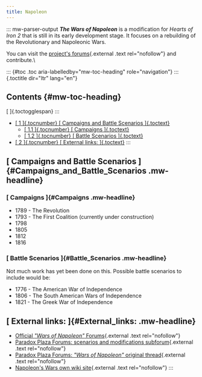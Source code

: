 ```yaml
---
title: Napoleon
---
```


::: mw-parser-output
**_The Wars of Napoleon_** is a modification for _Hearts of Iron 2_ that
is still in its early development stage. It focuses on a rebuilding of
the Revolutionary and Napoleonic Wars.

You can visit the [project\'s
forums](http://www.phpbbserver.com/napoleonmod/){.external .text
rel="nofollow"} and contribute.\

::: {#toc .toc aria-labelledby="mw-toc-heading" role="navigation"}
::: {.toctitle dir="ltr" lang="en"}

## Contents {#mw-toc-heading}

[ ]{.toctogglespan}
:::

- [[ 1 ]{.tocnumber} [ Campaigns and Battle Scenarios
  ]{.toctext}](#Campaigns_and_Battle_Scenarios)
  - [[ 1.1 ]{.tocnumber} [ Campaigns ]{.toctext}](#Campaigns)
  - [[ 1.2 ]{.tocnumber} [ Battle Scenarios
    ]{.toctext}](#Battle_Scenarios)
- [[ 2 ]{.tocnumber} [ External links: ]{.toctext}](#External_links:)
  :::

## [ Campaigns and Battle Scenarios ]{#Campaigns_and_Battle_Scenarios .mw-headline}

### [ Campaigns ]{#Campaigns .mw-headline}

- 1789 - The Revolution
- 1793 - The First Coalition (currently under construction)
- 1798
- 1805
- 1812
- 1816

### [ Battle Scenarios ]{#Battle_Scenarios .mw-headline}

Not much work has yet been done on this. Possible battle scenarios to
include would be:

- 1776 - The American War of Independence
- 1806 - The South American Wars of Independence
- 1821 - The Greek War of Independence

## [ External links: ]{#External_links: .mw-headline}

- [Official _\"Wars of Napoleon\"_
  Forums](http://www.phpbbserver.com/napoleonmod/index.php){.external
  .text rel="nofollow"}
- [Paradox Plaza Forums: scenarios and modifications
  subforum](https://forum.paradoxplaza.com/forum/index.php?forums/hoi2-scenarios-and-modifications.284/){.external
  .text rel="nofollow"}
- [Paradox Plaza Forums: _\"Wars of Napoleon\"_ original
  thread](https://forum.paradoxplaza.com/forum/index.php?threads/napoleonic-mod-for-hoi2-doomsday.346699/){.external
  .text rel="nofollow"}
- [Napoleon\'s Wars own wiki
  site](http://www.wiki-site.com/index.php/Napoleon){.external .text
  rel="nofollow"}
  :::
